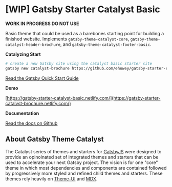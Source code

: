 # [WIP] Gatsby Starter Catalyst Basic

**WORK IN PROGRESS DO NOT USE**

Basic theme that could be used as a barebones starting point for building a finished website. Implements `gatsby-theme-catalyst-core`, `gatsby-theme-catalyst-header-brochure`, and `gatsby-theme-catalyst-footer-basic`.

**Catalyzing Start**

```sh
# create a new Gatsby site using the catalyst basic starter site
gatsby new catalyst-brochure https://github.com/ehowey/gatsby-starter-catalyst-brochure
```

[Read the Gatsby Quick Start Guide](https://www.gatsbyjs.org/docs/quick-start)

**Demo**

[https://gatsby-starter-catalyst-basic.netlify.com/](https://gatsby-starter-catalyst-brochure.netlify.com/)

**Documentation**

[Read the docs on Github](https://github.com/ehowey/gatsby-theme-catalyst)

## About Gatsby Theme Catalyst

The Catalyst series of themes and starters for [GatsbyJS](https://www.gatsbyjs.org/) were designed to provide an opinoinated set of integrated themes and starters that can be used to accelerate your next Gatsby project. The vision is for one "core" theme in which most dependencies and components are contained followed by progressively more styled and refined child themes and starters. These themes rely heavily on [Theme-UI](https://theme-ui.com/) and [MDX](https://mdxjs.com/getting-started/gatsby/).
